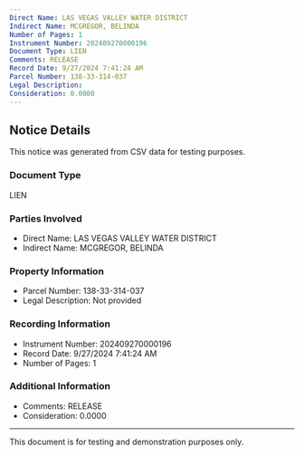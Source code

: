 ```yaml
---
Direct Name: LAS VEGAS VALLEY WATER DISTRICT
Indirect Name: MCGREGOR, BELINDA
Number of Pages: 1
Instrument Number: 202409270000196
Document Type: LIEN
Comments: RELEASE
Record Date: 9/27/2024 7:41:24 AM
Parcel Number: 138-33-314-037
Legal Description: 
Consideration: 0.0000
---
```


## Notice Details

This notice was generated from CSV data for testing purposes.

### Document Type
LIEN

### Parties Involved
- Direct Name: LAS VEGAS VALLEY WATER DISTRICT
- Indirect Name: MCGREGOR, BELINDA

### Property Information
- Parcel Number: 138-33-314-037
- Legal Description: Not provided

### Recording Information
- Instrument Number: 202409270000196
- Record Date: 9/27/2024 7:41:24 AM
- Number of Pages: 1

### Additional Information
- Comments: RELEASE
- Consideration: 0.0000

---

This document is for testing and demonstration purposes only.
